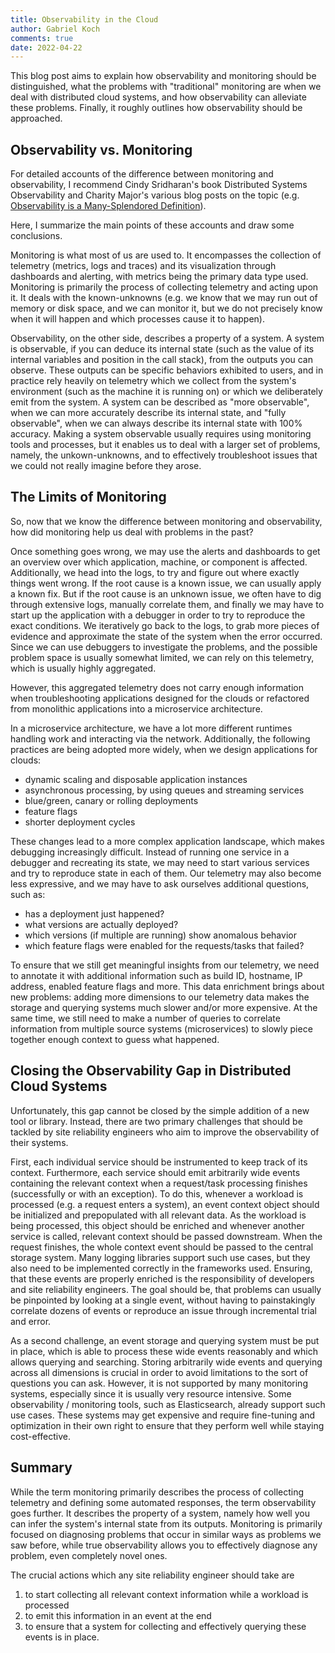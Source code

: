 ```yaml
---
title: Observability in the Cloud
author: Gabriel Koch
comments: true
date: 2022-04-22
---
```


This blog post aims to explain how observability and monitoring should be distinguished, what the problems with "traditional" monitoring are when we deal with distributed cloud systems, and how observability can alleviate these problems.
Finally, it roughly outlines how observability should be approached.

## Observability vs. Monitoring

For detailed accounts of the difference between monitoring and observability, I recommend Cindy Sridharan's book Distributed Systems Observability and Charity Major's various blog posts on the topic (e.g. [Observability is a Many-Splendored Definition](https://charity.wtf/2020/03/03/observability-is-a-many-splendored-thing/)).

Here, I summarize the main points of these accounts and draw some conclusions.

Monitoring is what most of us are used to.
It encompasses the collection of telemetry (metrics, logs and traces) and its visualization through dashboards and alerting, with metrics being the primary data type used.
Monitoring is primarily the process of collecting telemetry and acting upon it.
It deals with the known-unknowns (e.g. we know that we may run out of memory or disk space, and we can monitor it, but we do not precisely know when it will happen and which processes cause it to happen).

Observability, on the other side, describes a property of a system.
A system is observable, if you can deduce its internal state (such as the value of its internal variables and position in the call stack), from the outputs you can observe.
These outputs can be specific behaviors exhibited to users, and in practice rely heavily on telemetry which we collect from the system's environment (such as the machine it is running on) or which we deliberately emit from the system.
A system can be described as "more observable", when we can more accurately describe its internal state, and "fully observable", when we can always describe its internal state with 100% accuracy.
Making a system observable usually requires using monitoring tools and processes, but it enables us to deal with a larger set of problems, namely, the unkown-unknowns, and to effectively troubleshoot issues that we could not really imagine before they arose.

## The Limits of Monitoring

So, now that we know the difference between monitoring and observability, how did monitoring help us deal with problems in the past?

Once something goes wrong, we may use the alerts and dashboards to get an overview over which application, machine, or component is affected.
Additionally, we head into the logs, to try and figure out where exactly things went wrong.
If the root cause is a known issue, we can usually apply a known fix.
But if the root cause is an unknown issue, we often have to dig through extensive logs, manually correlate them, and finally we may have to start up the application with a debugger in order to try to reproduce the exact conditions.
We iteratively go back to the logs, to grab more pieces of evidence and approximate the state of the system when the error occurred.
Since we can use debuggers to investigate the problems, and the possible problem space is usually somewhat limited, we can rely on this telemetry, which is usually highly aggregated.

However, this aggregated telemetry does not carry enough information when troubleshooting applications designed for the clouds or refactored from monolithic applications into a microservice architecture.

In a microservice architecture, we have a lot more different runtimes handling work and interacting via the network.
Additionally, the following practices are being adopted more widely, when we design applications for clouds:

- dynamic scaling and disposable application instances
- asynchronous processing, by using queues and streaming services
- blue/green, canary or rolling deployments
- feature flags
- shorter deployment cycles

These changes lead to a more complex application landscape, which makes debugging increasingly difficult.
Instead of running one service in a debugger and recreating its state, we may need to start various services and try to reproduce state in each of them.
Our telemetry may also become less expressive, and we may have to ask ourselves additional questions, such as:

- has a deployment just happened?
- what versions are actually deployed?
- which versions (if multiple are running) show anomalous behavior
- which feature flags were enabled for the requests/tasks that failed?

To ensure that we still get meaningful insights from our telemetry, we need to annotate it with additional information such as build ID, hostname, IP address, enabled feature flags and more.
This data enrichment brings about new problems: adding more dimensions to our telemetry data makes the storage and querying systems much slower and/or more expensive.
At the same time, we still need to make a number of queries to correlate information from multiple source systems (microservices) to slowly piece together enough context to guess what happened.

## Closing the Observability Gap in Distributed Cloud Systems

Unfortunately, this gap cannot be closed by the simple addition of a new tool or library.
Instead, there are two primary challenges that should be tackled by site reliability engineers who aim to improve the observability of their systems.

First, each individual service should be instrumented to keep track of its context. Furthermore, each service should emit arbitrarily wide events containing the relevant context when a request/task processing finishes (successfully or with an exception).
To do this, whenever a workload is processed (e.g. a request enters a system), an event context object should be initialized and prepopulated with all relevant data.
As the workload is being processed, this object should be enriched and whenever another service is called, relevant context should be passed downstream.
When the request finishes, the whole context event should be passed to the central storage system.
Many logging libraries support such use cases, but they also need to be implemented correctly in the frameworks used.
Ensuring, that these events are properly enriched is the responsibility of developers and site reliability engineers.
The goal should be, that problems can usually be pinpointed by looking at a single event, without having to painstakingly correlate dozens of events or reproduce an issue through incremental trial and error.

As a second challenge, an event storage and querying system must be put in place, which is able to process these wide events reasonably and which allows querying and searching.
Storing arbitrarily wide events and querying across all dimensions is crucial in order to avoid limitations to the sort of questions you can ask. However, it is not supported by many monitoring systems, especially since it is usually very resource intensive.
Some observability / monitoring tools, such as Elasticsearch, already support such use cases.
These systems may get expensive and require fine-tuning and optimization in their own right to ensure that they perform well while staying cost-effective.

## Summary

While the term monitoring primarily describes the process of collecting telemetry and defining some automated responses, the term observability goes further. It describes the property of a system, namely how well you can infer the system's internal state from its outputs.
Monitoring is primarily focused on diagnosing problems that occur in similar ways as problems we saw before, while true observability allows you to effectively diagnose any problem, even completely novel ones.

The crucial actions which any site reliability engineer should take are

1. to start collecting all relevant context information while a workload is processed
1. to emit this information in an event at the end
1. to ensure that a system for collecting and effectively querying these events is in place.
